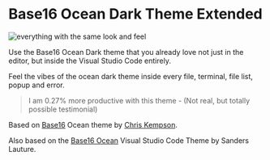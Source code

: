 # Base16 Ocean Dark Theme Extended #

![everything with the same look and feel](https://raw.githubusercontent.com/kleber-swf/vscode-ocean-dark-extended-theme/master/images/screenshot.png)

Use the Base16 Ocean Dark theme that you already love not just in the editor, but inside the Visual Studio Code entirely.

Feel the vibes of the ocean dark theme inside every file, terminal, file list, popup and error.

> I am 0.27% more productive with this theme - (Not real, but totally possible testimonial)

Based on [Base16](https://chriskempson.github.io/base16/) Ocean theme by [Chris Kempson](http://chriskempson.com).

Also based on the [Base16 Ocean](https://marketplace.visualstudio.com/items?itemName=golf1052.theme-base16-ocean) Visual Studio Code Theme by Sanders Lauture.